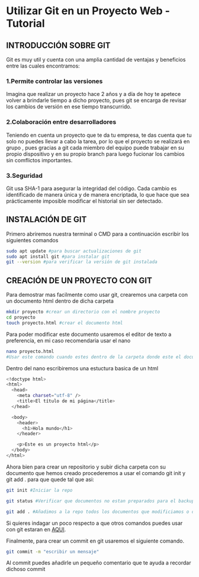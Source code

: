 # Utilizar Git en un Proyecto Web - Tutorial
## INTRODUCCIÓN SOBRE GIT
Git es muy util y cuenta con una amplia cantidad de ventajas y beneficios entre las cuales encontramos:

### 1.Permite controlar las versiones
Imagina que realizar un proyecto hace 2 años y a día de hoy te apetece volver a brindarle tiempo a dicho proyecto, pues git se encarga de revisar los cambios de versión en ese tiempo transcurrido.

### 2.Colaboración entre desarrolladores
Teniendo en cuenta un proyecto que te da tu empresa, te das cuenta que tu solo no puedes llevar a cabo la tarea, por lo que el proyecto se realizará en grupo , pues gracias a git cada miembro del equipo puede trabajar en su propio dispositivo y en su propio branch para luego fucionar los cambios sin comflictos importantes.

### 3.Seguridad
Git usa SHA-1 para asegurar la integridad del código. Cada cambio es identificado de manera única y de manera encriptada, lo que hace que sea prácticamente imposible modificar el historial sin ser detectado.


## INSTALACIÓN DE GIT
Primero abriremos nuestra terminal o CMD para a continuación escribir los siguientes comandos

```bash
sudo apt update #para buscar actualizaciones de git
sudo apt install git #para instalar git
git --version #para verificar la versión de git instalada
```

## CREACIÓN DE UN PROYECTO CON GIT
Para demostrar mas facilmente como usar git, crearemos una carpeta con un documento html dentro de dicha carpeta

```bash
mkdir proyecto #crear un directorio con el nombre proyecto
cd proyecto
touch proyecto.html #crear el documento html
```
Para poder modificar este documento usaremos el editor de texto a preferencia, en mi caso recomendaria usar el nano

```bash
nano proyecto.html 
#Usar este comando cuando estes dentro de la carpeta donde este el documento
```
Dentro del nano escribiremos una estuctura basica de un html

```bash
<!doctype html>
<html>
  <head>
    <meta charset="utf-8" />
    <title>El título de mi página</title>
  </head>

  <body>
    <header>
      <h1>Hola mundo</h1>
    </header>

    <p>Este es un proyecto html</p>
  </body>
</html>
```
Ahora bien para crear un repositorio y subir dicha carpeta con su documento que hemos creado procederemos a usar el comando git init y git add . para que quede tal que asi:

```bash
git init #Iniciar la repo

git status #Verificar que documentos no estan preparados para el backup

git add . #Añadimos a la repo todos los documentos que modificiamos o de la carpeta
```
Si quieres indagar un poco respecto a que otros comandos puedes usar con git estaran en [AQUI](https://www.atlassian.com/es/git/glossary#commands).

Finalmente, para crear un commit en git usaremos el siguiente comando.

```bash
git commit -m "escribir un mensaje"
```
Al commit puedes añadirle un pequeño comentario que te ayuda a recordar dichoso commit